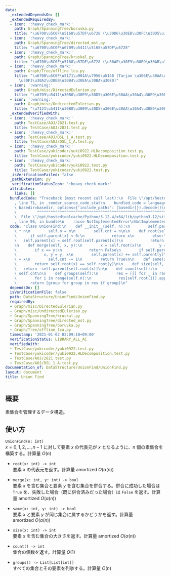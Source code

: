 ```yaml
---
data:
  _extendedDependsOn: []
  _extendedRequiredBy:
  - icon: ':heavy_check_mark:'
    path: Graph/SpanningTree/boruvka.py
    title: "\u6700\u5C0F\u5168\u57DF\u6728 (\u30D6\u30EB\u30FC\u30D5\u30AB\u6CD5)"
  - icon: ':heavy_check_mark:'
    path: Graph/SpanningTree/directed_mst.py
    title: "\u6700\u5C0F\u6709\u5411\u5168\u57DF\u6728"
  - icon: ':heavy_check_mark:'
    path: Graph/SpanningTree/kruskal.py
    title: "\u6700\u5C0F\u5168\u57DF\u6728 (\u30AF\u30E9\u30B9\u30AB\u30EB\u6CD5)"
  - icon: ':heavy_check_mark:'
    path: Graph/Tree/offline_lca.py
    title: "\u6700\u5C0F\u5171\u901A\u7956\u5148 (Tarjan \u306E\u30AA\u30D5\u30E9\u30A4\
      \u30F3\u30A2\u30EB\u30B4\u30EA\u30BA\u30E0)"
  - icon: ':warning:'
    path: Graph/misc/DirectedEulerian.py
    title: "\u6709\u5411\u30B0\u30E9\u30D5\u306E\u30AA\u30A4\u30E9\u30FC\u8DEF"
  - icon: ':warning:'
    path: Graph/misc/UndirectedEulerian.py
    title: "\u7121\u5411\u30B0\u30E9\u30D5\u306E\u30AA\u30A4\u30E9\u30FC\u8DEF"
  _extendedVerifiedWith:
  - icon: ':heavy_check_mark:'
    path: TestCase/AOJ/2821.test.py
    title: TestCase/AOJ/2821.test.py
  - icon: ':heavy_check_mark:'
    path: TestCase/AOJ/DSL_1_A.test.py
    title: TestCase/AOJ/DSL_1_A.test.py
  - icon: ':heavy_check_mark:'
    path: TestCase/yukicoder/yuki0922.HLDecomposition.test.py
    title: TestCase/yukicoder/yuki0922.HLDecomposition.test.py
  - icon: ':heavy_check_mark:'
    path: TestCase/yukicoder/yuki0922.test.py
    title: TestCase/yukicoder/yuki0922.test.py
  _isVerificationFailed: false
  _pathExtension: py
  _verificationStatusIcon: ':heavy_check_mark:'
  attributes:
    links: []
  bundledCode: "Traceback (most recent call last):\n  File \"/opt/hostedtoolcache/Python/3.12.4/x64/lib/python3.12/site-packages/onlinejudge_verify/documentation/build.py\"\
    , line 71, in _render_source_code_stat\n    bundled_code = language.bundle(stat.path,\
    \ basedir=basedir, options={'include_paths': [basedir]}).decode()\n          \
    \         ^^^^^^^^^^^^^^^^^^^^^^^^^^^^^^^^^^^^^^^^^^^^^^^^^^^^^^^^^^^^^^^^^^^^^^^^^^^^^^^^^\n\
    \  File \"/opt/hostedtoolcache/Python/3.12.4/x64/lib/python3.12/site-packages/onlinejudge_verify/languages/python.py\"\
    , line 96, in bundle\n    raise NotImplementedError\nNotImplementedError\n"
  code: "class UnionFind:\n    def __init__(self, n):\n        self.parent = [-1]\
    \ * n\n        self.n = n\n        self.cnt = n\n\n    def root(self, x):\n  \
    \      if self.parent[x] < 0:\n            return x\n        else:\n         \
    \   self.parent[x] = self.root(self.parent[x])\n            return self.parent[x]\n\
    \n    def merge(self, x, y):\n        x = self.root(x)\n        y = self.root(y)\n\
    \        if x == y:\n            return False\n        if self.parent[x] > self.parent[y]:\n\
    \            x, y = y, x\n        self.parent[x] += self.parent[y]\n        self.parent[y]\
    \ = x\n        self.cnt -= 1\n        return True\n\n    def same(self, x, y):\n\
    \        return self.root(x) == self.root(y)\n\n    def size(self, x):\n     \
    \   return -self.parent[self.root(x)]\n\n    def count(self):\n        return\
    \ self.cnt\n\n    def groups(self):\n        res = [[] for _ in range(self.n)]\n\
    \        for i in range(self.n):\n            res[self.root(i)].append(i)\n  \
    \      return [group for group in res if group]\n"
  dependsOn: []
  isVerificationFile: false
  path: DataStructure/UnionFind/UnionFind.py
  requiredBy:
  - Graph/misc/DirectedEulerian.py
  - Graph/misc/UndirectedEulerian.py
  - Graph/SpanningTree/kruskal.py
  - Graph/SpanningTree/directed_mst.py
  - Graph/SpanningTree/boruvka.py
  - Graph/Tree/offline_lca.py
  timestamp: '2021-01-02 02:09:18+09:00'
  verificationStatus: LIBRARY_ALL_AC
  verifiedWith:
  - TestCase/yukicoder/yuki0922.test.py
  - TestCase/yukicoder/yuki0922.HLDecomposition.test.py
  - TestCase/AOJ/2821.test.py
  - TestCase/AOJ/DSL_1_A.test.py
documentation_of: DataStructure/UnionFind/UnionFind.py
layout: document
title: Union Find
---
```


## 概要
素集合を管理するデータ構造。

## 使い方
`UnionFind(n: int)`  
$x = 0, 1, 2, \dots, n - 1$ に対して要素 $x$ の代表元が $x$ となるように、$n$ 個の素集合を構築する。計算量 $O(n)$

- `root(x: int) -> int`  
要素 $x$ の代表元を返す。計算量 $\mathrm{amortized}\ O(\alpha (n))$

- `merge(x: int, y: int) -> bool`  
要素 $x$ を含む集合と要素 $y$ を含む集合を併合する。併合に成功した場合は `True` を、失敗した場合（既に併合済みだった場合）は `False` を返す。計算量 $\mathrm{amortized}\ O(\alpha (n))$

- `same(x: int, y: int) -> bool`  
要素 $x$ と要素 $y$ が同じ集合に属するかどうかを返す。計算量 $\mathrm{amortized}\ O(\alpha (n))$

- `size(x: int) -> int`  
要素 $x$ を含む集合の大きさを返す。計算量 $\mathrm{amortized}\ O(\alpha (n))$

- `count() -> int`  
集合の個数を返す。計算量 $O(1)$

- `groups() -> List[List[int]]`  
すべての集合とその要素を列挙する。計算量 $O(n)$
